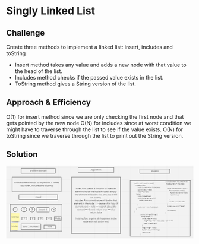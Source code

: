 # Singly Linked List


## Challenge
Create three methods to implement a linked list: insert, includes and toString 
- Insert method takes any value and adds a new node with that value to the head of the list.
- Includes method checks if the passed value exists in the list. 
- ToString method gives a String version of the list.

## Approach & Efficiency
O(1) for insert method since we are only checking the first node and that gets pointed by the new node
O(N) for includes since at worst condition we might have to traverse through the list to see if the value exists.
O(N) for toString since we traverse through the list to print out the String version.

## Solution
![arrar](https://github.com/AyaaBe95/data-structures-and-algorithms401/blob/main/assests/linked.PNG)

